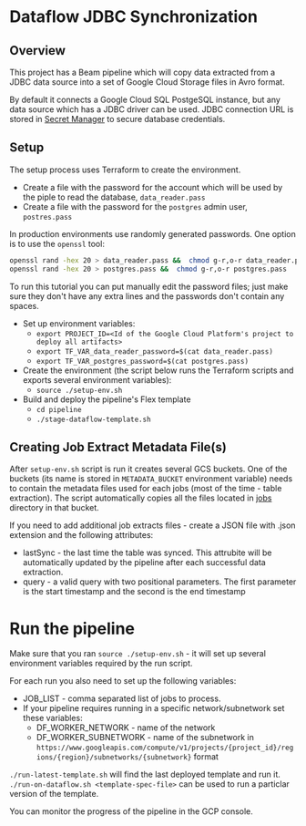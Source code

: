 # Dataflow JDBC Synchronization

## Overview
This project has a Beam pipeline which will copy data extracted from a JDBC 
data source into a set of Google Cloud Storage files in Avro format. 

By default it connects a Google Cloud SQL PostgeSQL instance, 
but any data source which has a JDBC driver can be used. JDBC connection URL is
stored in [Secret Manager](https://cloud.google.com/secret-manager/docs) to secure
database credentials.

## Setup
The setup process uses Terraform to create the environment.

* Create a file with the password for the account which will be used by the piple to read the database, `data_reader.pass`
* Create a file with the password for the `postgres` admin user, `postres.pass`

In production environments use randomly generated passwords. One option is to use the `openssl` tool:
```bash
openssl rand -hex 20 > data_reader.pass &&  chmod g-r,o-r data_reader.pass
openssl rand -hex 20 > postgres.pass &&  chmod g-r,o-r postgres.pass
```
To run this tutorial you can put manually edit the password files; just make sure they don't have any extra lines and the passwords don't contain any spaces.
* Set up environment variables:
  * `export PROJECT_ID=<Id of the Google Cloud Platform's project to deploy all artifacts>`
  * `export TF_VAR_data_reader_password=$(cat data_reader.pass)`
  * `export TF_VAR_postgres_password=$(cat postgres.pass)`
* Create the environment (the script below runs the Terraform scripts and exports several environment variables):
  * `source ./setup-env.sh`
* Build and deploy the pipeline's Flex template
  * `cd pipeline`
  * `./stage-dataflow-template.sh`
 
## Creating Job Extract Metadata File(s)
After `setup-env.sh` script is run it creates several GCS buckets. One of the buckets 
(its name is stored in `METADATA_BUCKET` environment variable) needs to contain the metadata files
used for each jobs (most of the time - table extraction). The script automatically copies all the files
located in [jobs](jobs) directory in that bucket.

If you need to add additional job extracts files - create a JSON file with .json extension 
and the following attributes:
* lastSync - the last time the table was synced. This attrubite will be automatically updated by 
the pipeline after each successful data extraction.
* query - a valid query with two positional parameters. The first parameter is the start timestamp and 
the second is the end timestamp

# Run the pipeline
Make sure that you ran `source ./setup-env.sh` - it will set up several environment variables required by the run script.

For each run you also need to set up the following variables:
* JOB_LIST - comma separated list of jobs to process. 
* If your pipeline requires running in a specific network/subnetwork set these variables:
    * DF_WORKER_NETWORK - name of the network
    * DF_WORKER_SUBNETWORK - name of the subnetwork in `https://www.googleapis.com/compute/v1/projects/{project_id}/regions/{region}/subnetworks/{subnetwork}` format

`./run-latest-template.sh` will find the last deployed template and run it.
`./run-on-dataflow.sh <template-spec-file>` can be used to run a particlar version of the template.

You can monitor the progress of the pipeline in the GCP console.


 
